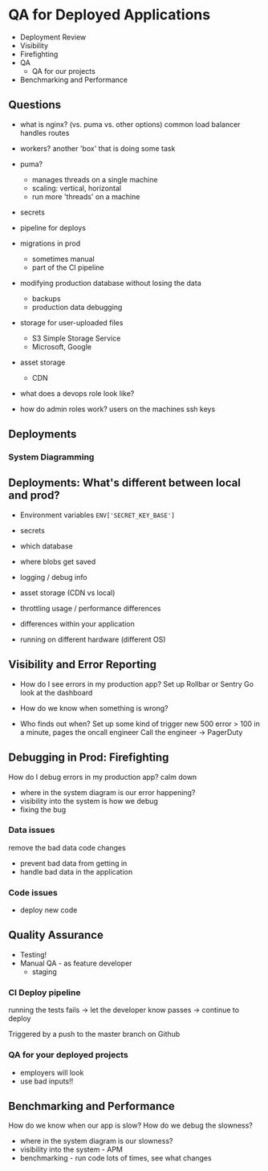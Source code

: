 # QA for Deployed Applications

- Deployment Review
- Visibility
- Firefighting
- QA
  - QA for our projects
- Benchmarking and Performance

## Questions

- what is nginx? (vs. puma vs. other options)
common load balancer
handles routes

- workers?
another 'box' that is doing some task

- puma?
  - manages threads on a single machine
  - scaling: vertical, horizontal
  - run more 'threads' on a machine

- secrets
- pipeline for deploys
- migrations in prod
  - sometimes manual
  - part of the CI pipeline

- modifying production database without losing the data
  - backups
  - production data debugging

- storage for user-uploaded files
  - S3 Simple Storage Service
  - Microsoft, Google

- asset storage
  - CDN

- what does a devops role look like?





- how do admin roles work?
  users on the machines
  ssh keys

## Deployments

### System Diagramming

## Deployments: What's different between local and prod?
- Environment variables
  `ENV['SECRET_KEY_BASE']`
- secrets
- which database
- where blobs get saved
- logging / debug info
- asset storage (CDN vs local)
- throttling usage / performance differences
- differences within your application

- running on different hardware (different OS)


## Visibility and Error Reporting
- How do I see errors in my production app?
 Set up Rollbar or Sentry
 Go look at the dashboard

- How do we know when something is wrong?

- Who finds out when?
Set up some kind of trigger
new 500 error > 100 in a minute, pages the oncall engineer
Call the engineer -> PagerDuty


## Debugging in Prod: Firefighting
How do I debug errors in my production app?
calm down

- where in the system diagram is our error happening?
- visibility into the system is how we debug
- fixing the bug

### Data issues
remove the bad data
code changes
- prevent bad data from getting in
- handle bad data in the application

### Code issues
- deploy new code

## Quality Assurance
- Testing!
- Manual QA - as feature developer
  - staging

### CI Deploy pipeline
running the tests
fails -> let the developer know
passes -> continue to deploy

Triggered by a push to the master branch on Github

### QA for your deployed projects
- employers will look
- use bad inputs!!

## Benchmarking and Performance
How do we know when our app is slow?
How do we debug the slowness?

- where in the system diagram is our slowness?
- visibility into the system - APM
- benchmarking - run code lots of times, see what changes
